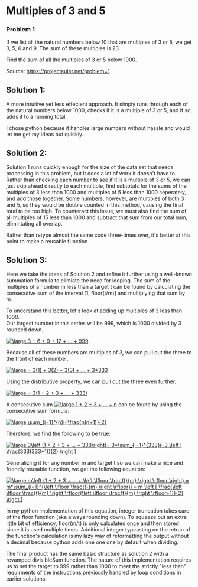 # Multiples of 3 and 5
### Problem 1

If we list all the natural numbers below 10 that are multiples of 3 or 5, we get 3, 5, 6 and 9. The sum of these multiples is 23.

Find the sum of all the multiples of 3 or 5 below 1000.   

Source: https://projecteuler.net/problem=1   

## Solution 1:
A more intuitive yet less effecient approach. It simply runs through each of the natural numbers below 1000, 
checks if it is a multiple of 3 or 5, and if so, adds it to a running total.   

I chose python because it handles large numbers without hassle and would let me get my ideas out quickly.   

## Solution 2:
Solution 1 runs quickly enough for the size of the data set that needs processing in this problem, 
but it does a lot of work it doesn't have to. Rather than checking each number to see if it is a multiple of 3 or 5, 
we can just skip ahead directly to each multiple, find subtotals for the sums of the multiples of 3 less than 1000 and multiples of 5 
less than 1000 seperately, and add those together. Some numbers, however, are multiples of both 3 and 5, so they would be double 
counted in this method, causing the final total to be too high. To counteract this issue, we must also find the sum of all multiples 
of 15 less than 1000 and subtract that sum from our total sum, elimintating all overlap.

Rather than retype almost the same code three-times over, it's better at this point to make a reusable function 

## Solution 3:
Here we take the ideas of Solution 2 and refine it further using a well-known summation formula to elimiate the need for looping.
The sum of the multiples of a number m less than a target t can be found by calculating the consecutive sum of the interval [1, floor(t/m)] 
and multiplying that sum by m.   

To understand this better, let's look at adding up multiples of 3 less than 1000.   
Our largest number in this series will be 999, which is 1000 divided by 3 rounded down.   

<a href="https://www.codecogs.com/eqnedit.php?latex=\large&space;3&space;&plus;&space;6&space;&plus;&space;9&space;&plus;&space;12&space;&plus;&space;...&space;&plus;&space;999" target="_blank"><img src="https://latex.codecogs.com/gif.latex?\large&space;3&space;&plus;&space;6&space;&plus;&space;9&space;&plus;&space;12&space;&plus;&space;...&space;&plus;&space;999" title="\large 3 + 6 + 9 + 12 + ... + 999" /></a>   

Because all of these numbers are multiples of 3, we can pull out the three to the front of each number.   

<a href="https://www.codecogs.com/eqnedit.php?latex=\large&space;=&space;3(1)&space;&plus;&space;3(2)&space;&plus;&space;3(3)&space;&plus;&space;...&space;&plus;&space;3*333" target="_blank"><img src="https://latex.codecogs.com/gif.latex?\large&space;=&space;3(1)&space;&plus;&space;3(2)&space;&plus;&space;3(3)&space;&plus;&space;...&space;&plus;&space;3*333" title="\large = 3(1) + 3(2) + 3(3) + ... + 3*333" /></a>   

Using the distributive property, we can pull out the three even further.   

<a href="https://www.codecogs.com/eqnedit.php?latex=\large&space;=&space;3(1&space;&plus;&space;2&space;&plus;&space;3&space;&plus;&space;...&space;&plus;&space;333)" target="_blank"><img src="https://latex.codecogs.com/gif.latex?\large&space;=&space;3(1&space;&plus;&space;2&space;&plus;&space;3&space;&plus;&space;...&space;&plus;&space;333)" title="\large = 3(1 + 2 + 3 + ... + 333)" /></a>   

A consecutive sum 
<a href="https://www.codecogs.com/eqnedit.php?latex=\inline&space;\large&space;1&space;&plus;&space;2&space;&plus;&space;3&space;&plus;&space;...&space;&plus;&space;n" target="_blank"><img src="https://latex.codecogs.com/gif.latex?\inline&space;\large&space;1&space;&plus;&space;2&space;&plus;&space;3&space;&plus;&space;...&space;&plus;&space;n" title="\large 1 + 2 + 3 + ... + n" /></a> 
can be found by using the consecutive sum formula:   
 
 <a href="https://www.codecogs.com/eqnedit.php?latex=\large&space;\sum_{i=1}^{n}i=\frac{n(n&plus;1)}{2}" target="_blank"><img src="https://latex.codecogs.com/gif.latex?\large&space;\sum_{i=1}^{n}i=\frac{n(n&plus;1)}{2}" title="\large \sum_{i=1}^{n}i=\frac{n(n+1)}{2}" /></a>   

Therefore, we find the following to be true:   

<a href="https://www.codecogs.com/eqnedit.php?latex=\large&space;3\left&space;(1&space;&plus;&space;2&space;&plus;&space;3&space;&plus;&space;...&space;&plus;&space;333\right)=&space;3*\sum_{i=1}^{333}i=3&space;\left&space;[&space;\frac{333(333&plus;1)}{2}&space;\right&space;]" target="_blank"><img src="https://latex.codecogs.com/gif.latex?\large&space;3\left&space;(1&space;&plus;&space;2&space;&plus;&space;3&space;&plus;&space;...&space;&plus;&space;333\right)=&space;3*\sum_{i=1}^{333}i=3&space;\left&space;[&space;\frac{333(333&plus;1)}{2}&space;\right&space;]" title="\large 3\left (1 + 2 + 3 + ... + 333\right)= 3*\sum_{i=1}^{333}i=3 \left [ \frac{333(333+1)}{2} \right ]" /></a>   

Generalizing it for any number m and target t so we can make a nice and friendly reusable function, we get the following equation:   

<a href="https://www.codecogs.com/eqnedit.php?latex=\large&space;m\left&space;(1&space;&plus;&space;2&space;&plus;&space;3&space;&plus;&space;...&space;&plus;&space;\left&space;\lfloor&space;\frac{t}{m}&space;\right&space;\rfloor&space;\right)&space;=&space;m*\sum_{i=1}^{\left&space;\lfloor&space;\frac{t}{m}&space;\right&space;\rfloor}i&space;=&space;m&space;\left&space;[&space;\frac{\left&space;\lfloor&space;\frac{t}{m}&space;\right&space;\rfloor(\left&space;\lfloor&space;\frac{t}{m}&space;\right&space;\rfloor&plus;1)}{2}&space;\right&space;]" target="_blank"><img src="https://latex.codecogs.com/gif.latex?\large&space;m\left&space;(1&space;&plus;&space;2&space;&plus;&space;3&space;&plus;&space;...&space;&plus;&space;\left&space;\lfloor&space;\frac{t}{m}&space;\right&space;\rfloor&space;\right)&space;=&space;m*\sum_{i=1}^{\left&space;\lfloor&space;\frac{t}{m}&space;\right&space;\rfloor}i&space;=&space;m&space;\left&space;[&space;\frac{\left&space;\lfloor&space;\frac{t}{m}&space;\right&space;\rfloor(\left&space;\lfloor&space;\frac{t}{m}&space;\right&space;\rfloor&plus;1)}{2}&space;\right&space;]" title="\large m\left (1 + 2 + 3 + ... + \left \lfloor \frac{t}{m} \right \rfloor \right) = m*\sum_{i=1}^{\left \lfloor \frac{t}{m} \right \rfloor}i = m \left [ \frac{\left \lfloor \frac{t}{m} \right \rfloor(\left \lfloor \frac{t}{m} \right \rfloor+1)}{2} \right ]" /></a>   

In my python implementation of this equation, integer truncation takes care of the floor function (aka always rounding down). 
To squeeze out an extra little bit of efficiency, floor(m/t) is only calculated once and then stored since it is used multiple times. 
Additional integer typcasting on the retrun of the function's calculation is my lazy way of reformatting the output without a decimal
because python adds one one one by default when dividing.   

The final product has the same basic structure as solution 2 with a revamped divisibleSum function. 
The nature of this implementation requires us to set the target to 999 rather than 1000 to meet the strictly "less than" 
requirments of the instructions previously handled by loop conditions in earlier solutions.

